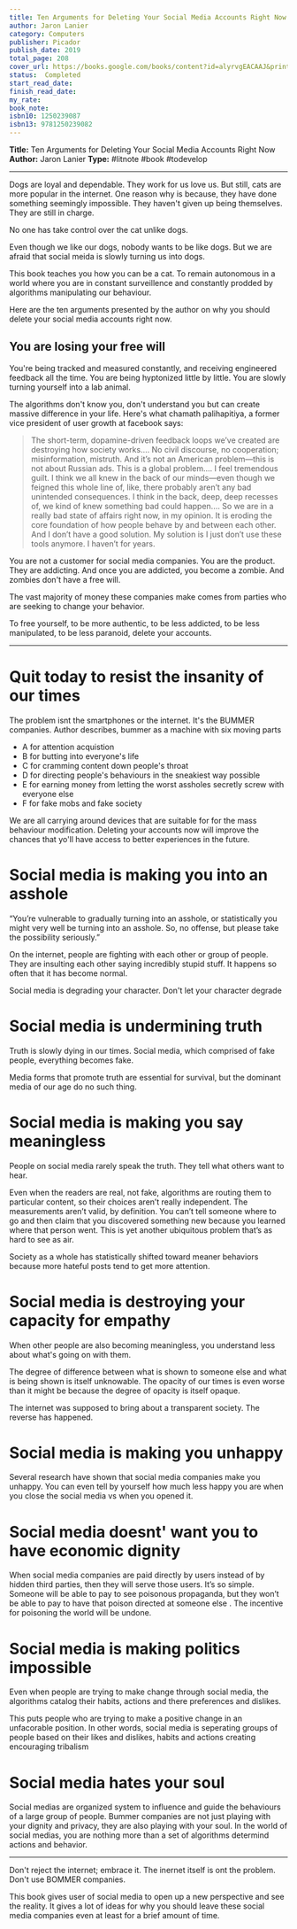 ```yaml
---
title: Ten Arguments for Deleting Your Social Media Accounts Right Now
author: Jaron Lanier
category: Computers
publisher: Picador
publish_date: 2019
total_page: 208
cover_url: https://books.google.com/books/content?id=alyrvgEACAAJ&printsec=frontcover&img=1&zoom=1&source=gbs_api
status:  Completed
start_read_date: 
finish_read_date: 
my_rate: 
book_note: 
isbn10: 1250239087
isbn13: 9781250239082
---
```

**Title:** Ten Arguments for Deleting Your Social Media Accounts Right Now
**Author:** Jaron Lanier
**Type:** #litnote #book #todevelop 

----

Dogs are loyal and dependable. They work for us love us. But still, cats are more popular in the internet. One reason why is because, they have done something seemingly impossible. They haven't given up being themselves. They are still in charge. 

No one has take control over the cat unlike dogs. 

Even though we like our dogs, nobody wants to be like dogs. But we are afraid that social meida is slowly turning us into dogs. 

This book teaches you how you can be a cat. To remain autonomous in a world where you are in constant surveillence and constantly prodded by algorithms manipulating our behaviour.

Here are the ten arguments presented by the author on why you should delete your social media accounts right now.

## You are  losing your free will
You're being tracked and measured constantly, and receiving engineered feedback all the time. You are being hyptonized little by little. You are slowly turning yourself into a lab animal.

The algorithms don't know you, don't understand you but can create massive difference in your life. Here's what chamath palihapitiya, a former vice president of user growth at facebook says:
> The short-term, dopamine-driven feedback loops we’ve created are destroying how society works.… No civil discourse, no cooperation; misinformation, mistruth. And it’s not an American problem—this is not about Russian ads. This is a global problem.… I feel tremendous guilt. I think we all knew in the back of our minds—even though we feigned this whole line of, like, there probably aren’t any bad unintended consequences. I think in the back, deep, deep recesses of, we kind of knew something bad could happen.… So we are in a really bad state of affairs right now, in my opinion. It is eroding the core foundation of how people behave by and between each other. And I don’t have a good solution. My solution is I just don’t use these tools anymore. I haven’t for years.

You are not a customer for social media companies. You are the product. They are addicting. And once you are addicted, you become a zombie. And zombies don't have a free will. 

The vast majority of money these companies make comes from parties who are seeking to change your behavior.

To free yourself, to be more authentic, to be less addicted, to be less manipulated, to be less paranoid, delete your accounts.

----
# Quit today to resist the insanity of our times
The problem isnt the smartphones or the internet. It's the BUMMER companies.  Author describes, bummer as a machine with six moving parts
- A for attention acquistion
- B for butting into everyone's life
- C for cramming content down people's throat
- D for directing people's behaviours in the sneakiest way possible
- E for earning money from letting the worst assholes secretly screw with everyone else
- F for fake mobs and fake society

We are all carrying around devices that are suitable for for the mass behaviour modification. Deleting your accounts now will improve the chances that yo'll have access to better experiences in the future.

# Social media is making you into an asshole
“You’re vulnerable to gradually turning into an asshole, or statistically you might very well be turning into an asshole. So, no offense, but please take the possibility seriously.”

On the internet, people are fighting with each other or  group of people. They are insulting each other saying incredibly stupid stuff. It happens so often that it has become normal.

Social media is degrading your character. Don't let your character degrade

# Social media is undermining truth
Truth is slowly dying in our times. Social media, which comprised of fake people, everything becomes fake.

Media forms that promote truth are essential for survival, but the dominant media of our age do no such thing.

# Social media is making you say meaningless
People on social media rarely speak the truth. They tell what others want to hear.

Even when the readers are real, not fake, algorithms are routing them to particular content, so their choices aren’t really independent. The measurements aren’t valid, by definition. You can’t tell someone where to go and then claim that you discovered something new because you learned where that person went. This is yet another ubiquitous problem that’s as hard to see as air.

Society as a whole has statistically shifted toward meaner behaviors because more hateful posts tend to get more attention.

# Social media is destroying your capacity for empathy
When other people are also becoming meaningless, you understand less about what's going on with them.

The degree of difference between what is shown to someone else and what is being shown is itself unknowable. The opacity of our times is even worse than it might be because the degree of opacity is itself opaque.

The internet was supposed to bring about a transparent society. The reverse has happened.

# Social media is making you unhappy
Several research have shown that social media companies make you unhappy. You can even tell by yourself how much less happy you are when you close the social media vs when you opened it.

# Social media doesnt' want you to have economic dignity
When social media companies are paid directly by users instead of by hidden third parties, then they will serve those users. It’s so simple. Someone will be able to pay to see poisonous propaganda, but they won’t be able to pay to have that poison directed at someone else . The incentive for poisoning the world will be undone.

# Social media is making politics impossible
Even when people are trying to make change through social media, the algorithms catalog their habits, actions and there preferences and dislikes.

This puts people who are trying to make a positive change in an unfacorable position. In other words, social media is seperating groups of people based on their likes and dislikes, habits and actions creating encouraging tribalism

# Social media hates your soul
Social medias are organized system to influence and guide the behaviours of a large group of people. 
Bummer companies are not just playing with your dignity and privacy, they are also playing with your soul. In the world of social medias, you are nothing more than a set of algorithms determind actions and behavior.

---
Don't reject the internet; embrace it. The inernet itself is ont the problem. Don't use BOMMER companies.

This book gives user of social media to open up a new perspective and see the reality. It gives a lot of ideas for why you should leave these social media companies even at least for a brief amount of time.


